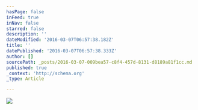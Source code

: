 ```yaml
---
hasPage: false
inFeed: true
inNav: false
starred: false
description: ''
dateModified: '2016-03-07T06:57:38.182Z'
title: ''
datePublished: '2016-03-07T06:57:38.333Z'
author: []
sourcePath: _posts/2016-03-07-009bea57-c8f4-457d-8131-d8189a81f1cc.md
published: true
_context: 'http://schema.org'
_type: Article

---
```

![](https://the-grid-user-content.s3-us-west-2.amazonaws.com/786f02ea-1685-42ff-8e20-8f98d657b3a0.jpg)